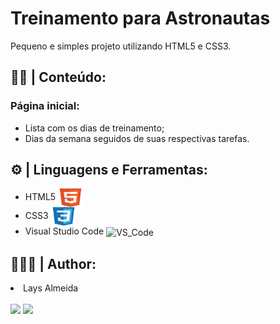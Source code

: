 
<h1> Treinamento para Astronautas</h1>
       <p>  Pequeno e simples projeto utilizando HTML5 e CSS3. </p>
  
  <h2>✍🏻 | Conteúdo: </h2>
     <h3>Página inicial: </h3>     
        <ul>
          <li>Lista com os dias de treinamento; </li>
          <li> Dias da semana seguidos de suas respectivas tarefas. </li>
          </ul>    
  <h2> ⚙ | Linguagens e Ferramentas:  </h2>
  <ul>
   <li> HTML5 <img align="center" alt="Lays-HTML" height="30" width="40" src="https://raw.githubusercontent.com/devicons/devicon/master/icons/html5/html5-original.svg"> </li>
      <li> CSS3 <img align="center" alt="Lays-CSS" height="30" width="40" src="https://raw.githubusercontent.com/devicons/devicon/master/icons/css3/css3-original.svg"> </li>
       <li> Visual Studio Code <img align="center" alt="VS_Code" width="40" height="30"src="https://cdn.jsdelivr.net/gh/devicons/devicon/icons/vscode/vscode-original.svg" /> </li>
</ul>
  
  
  <h2> 🙋🏻‍♀️ | Author: </h2>
<li>Lays Almeida</li>
</div>
  <br>
    <a href = "mailto:laysfma@gmail.com"><img src="https://img.shields.io/badge/-Gmail-%23333?style=for-the-badge&logo=gmail&logoColor=white" target="_blank"></a>
    <a href="https://www.linkedin.com/in/lays-almeida-7078a5213/" target="_blank"><img src="https://img.shields.io/badge/-LinkedIn-%230077B5?style=for-the-badge&logo=linkedin&logoColor=white" target="_blank"></a>
